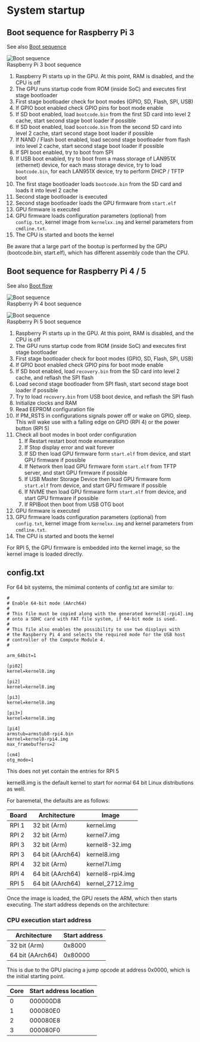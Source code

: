 # System startup

## Boot sequence for Raspberry Pi 3

See also [Boot sequence](https://www.raspberrypi.com/documentation/computers/raspberry-pi.html#boot-sequence)

![Boot sequence](images/boot-rpi3.png)</br>
Raspberry Pi 3 boot sequence

1. Raspberry Pi starts up in the GPU. At this point, RAM is disabled, and the CPU is off
2. The GPU runs startup code from ROM (inside SoC) and executes first stage bootloader
3. First stage bootloader check for boot modes (GPIO, SD, Flash, SPI, USB)
4. If GPIO boot enabled check GPIO pins for boot mode enable
5. If SD boot enabled, load `bootcode.bin` from the first SD card into level 2 cache, start second stage boot loader if possible
6. If SD boot enabled, load `bootcode.bin` from the second SD card into level 2 cache, start second stage boot loader if possible
7. If NAND / Flash boot enabled, load second stage bootloader from flash into level 2 cache, start second stage boot loader if possible
8. If SPI boot enabled, try to boot from SPI
9. If USB boot enabled, try to boot from a mass storage of LAN951X (ethernet) device, for each mass storage device, try to load `bootcode.bin`, for each LAN951X device, try to perform DHCP / TFTP boot
10. The first stage bootloader loads `bootcode.bin` from the SD card and loads it into level 2 cache
11. Second stage bootloader is executed
12. Second stage bootloader loads the GPU firmware from `start.elf`
13. GPU firmware is executed
14. GPU firmware loads configuration parameters (optional) from `config.txt`, kernel image from `kernelxx.img` and kernel parameters from `cmdline.txt`.
15. The CPU is started and boots the kernel

Be aware that a large part of the bootup is performed by the GPU (bootcode.bin, start.elf), which has different assembly code than the CPU.

## Boot sequence for Raspberry Pi 4 / 5

See also [Boot flow](https://www.raspberrypi.com/documentation/computers/raspberry-pi.html#raspberry-pi-4-boot-flow)

![Boot sequence](images/boot-rpi4.png)</br>
Raspberry Pi 4 boot sequence

![Boot sequence](images/boot-rpi5.png)</br>
Raspberry Pi 5 boot sequence

1. Raspberry Pi starts up in the GPU. At this point, RAM is disabled, and the CPU is off
2. The GPU runs startup code from ROM (inside SoC) and executes first stage bootloader
3. First stage bootloader check for boot modes (GPIO, SD, Flash, SPI, USB)
4. If GPIO boot enabled check GPIO pins for boot mode enable
5. If SD boot enabled, load `recovery.bin` from the SD card into level 2 cache, and reflash the SPI flash
6. Load second stage bootloader from SPI flash, start second stage boot loader if possible
7. Try to load `recovery.bin` from USB boot device, and reflash the SPI flash
8. Initialize clocks and RAM
9. Read EEPROM configuration file
10. If PM_RSTS in configurations signals power off or wake on GPIO, sleep. This will wake use with a falling edge on GPIO (RPI 4) or the power button (RPI 5)
11. Check all boot modes in boot order configuration
    1. If Restart restart boot mode enumeration
    2. If Stop display error and wait forever
    3. If SD then load GPU firmware form `start.elf` from device, and start GPU firmware if possible
    4. If Network then load GPU firmware form `start.elf` from TFTP server, and start GPU firmware if possible
    5. If USB Master Storage Device then load GPU firmware form `start.elf` from device, and start GPU firmware if possible
    6. If NVME then load GPU firmware form `start.elf` from device, and start GPU firmware if possible
    4. If RPIBoot then boot from USB OTG boot
12. GPU firmware is executed
13. GPU firmware loads configuration parameters (optional) from `config.txt`, kernel image from `kernelxx.img` and kernel parameters from `cmdline.txt`.
14. The CPU is started and boots the kernel

For RPI 5, the GPU firmware is embedded into the kernel image, so the kernel image is loaded directly.

## config.txt

For 64 bit systems, the mimimal contents of config.txt are similar to:

```text
#
# Enable 64-bit mode (AArch64)
#
# This file must be copied along with the generated kernel8[-rpi4].img
# onto a SDHC card with FAT file system, if 64-bit mode is used.
#
# This file also enables the possibility to use two displays with
# the Raspberry Pi 4 and selects the required mode for the USB host
# controller of the Compute Module 4.
#

arm_64bit=1

[pi02]
kernel=kernel8.img

[pi2]
kernel=kernel8.img

[pi3]
kernel=kernel8.img

[pi3+]
kernel=kernel8.img

[pi4]
armstub=armstub8-rpi4.bin
kernel=kernel8-rpi4.img
max_framebuffers=2

[cm4]
otg_mode=1
```

This does not yet contain the entries for RPI 5

kernel8.img is the default kernel to start for normal 64 bit Linux distributions as well.

For baremetal, the defaults are as follows:

| Board  | Architecture     | Image            |
|--------|------------------|------------------|
| RPI 1  | 32 bit (Arm)     | kernel.img       |
| RPI 2  | 32 bit (Arm)     | kernel7.img      |
| RPI 3  | 32 bit (Arm)     | kernel8-32.img   |
| RPI 3  | 64 bit (AArch64) | kernel8.img      |
| RPI 4  | 32 bit (Arm)     | kernel7l.img     |
| RPI 4  | 64 bit (AArch64) | kernel8-rpi4.img |
| RPI 5  | 64 bit (AArch64) | kernel_2712.img  |

Once the image is loaded, the GPU resets the ARM, which then starts executing. The start address depends on the architecture:

### CPU execution start address

| Architecture     | Start address |
|------------------|---------------|
| 32 bit (Arm)     | 0x8000        |
| 64 bit (AArch64) | 0x80000       |

This is due to the GPU placing a jump opcode at address 0x0000, which is the initial starting point.

| Core | Start address location |
|------|------------------------|
| 0    | 000000D8               |
| 1    | 000080E0               |
| 2    | 000080E8               |
| 3    | 000080F0               |
